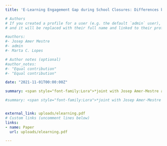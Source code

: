 ```yaml
---
title: 'E-Learning Engagement Gap during School Closures: Differences by Academic Performance'

# Authors
# If you created a profile for a user (e.g. the default `admin` user), write the username (folder name) here
# and it will be replaced with their full name and linked to their profile.

#authors:
#- Josep Amer Mestre
#- admin
#- Marta C. Lopes

# Author notes (optional)
#author_notes:
#- "Equal contribution"
#- "Equal contribution"

date: "2021-11-01T00:00:00Z"

summary: <span style="font-family:Lora">*joint with Josep Amer-Mestre and Marta C. Lopes*</span> - **(R&R- Resubmitted, Applied Economics)**</br></br><p align="justify"><span style="font-family:Lora">We study the impact of COVID-19 school closures on differences in online learning usage by regional academic performance. Using data from Google Trends in Italy, we find that during the first lockdown, regions with a previously lower academic performance increased their searches for e-learning tools more than higher-performing regions. Analysing school administrative and survey data before the pandemic, we find that both teachers and students in lower performing regions were using no less e-learning tools than higher performing ones. These two findings suggest that the COVID-19 shock widened the e-learning usage gap between academically lower and higher-performing regions. Exploiting the regional variation in school closure mandates during the 2020/2021 academic year, we report that the patterns detected after the first lockdown were no longer present. Regions with different previous academic performance had the same response in terms of online learning usage when faced with stricter school closures.</span>

#summary: <span style="font-family:Lora">*joint with Josep Amer-Mestre and Marta C. Lopes*</span></br></br><p align="justify"><span style="font-family:Lora">We study the impact of COVID-19 school closures on differences in online learning usage by regional academic performance. Using data from Google Trends in Italy, we find that during the first lockdown, regions with a previously lower academic performance increased their searches for e-learning tools more than higher-performing regions. Analysing school administrative and survey data before the pandemic, we find that both teachers and students in lower performing regions were using no less e-learning tools than higher performing ones. These two findings suggest that the COVID-19 shock widened the e-learning usage gap between academically lower and higher-performing regions. Exploiting the regional variation in school closure mandates during the 2020/2021 academic year, we report that the patterns detected after the first lockdown were no longer present. Regions with different previous academic performance had the same response in terms of online learning usage when faced with stricter school closures. </br></br><ins>Presented (by co-author) at</ins>&colon; IAB Inequality Seminar 2021; 2nd Joint IZA & Jacobs Center Workshop&colon; Consequences of Covid-19 for Child and Youth Development.</span>


external_link: uploads/elearning.pdf
# Custom links (uncomment lines below)
links:
- name: Paper
  url: uploads/elearning.pdf

---
```

<!---<span style="text-decoration: underline; color:brown; font-family:Lora; font-size:16px">Presented by co-authors or me at:</span>--->
